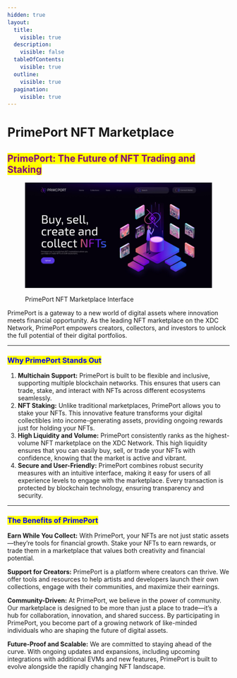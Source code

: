 ```yaml
---
hidden: true
layout:
  title:
    visible: true
  description:
    visible: false
  tableOfContents:
    visible: true
  outline:
    visible: true
  pagination:
    visible: true
---
```


# PrimePort NFT Marketplace

## <mark style="color:purple;">PrimePort: The Future of NFT Trading and Staking</mark>

<figure><img src="../../.gitbook/assets/PRIMEPORT.jpg" alt=""><figcaption><p>PrimePort NFT Marketplace Interface</p></figcaption></figure>

PrimePort is a gateway to a new world of digital assets where innovation meets financial opportunity. As the leading NFT marketplace on the XDC Network, PrimePort empowers creators, collectors, and investors to unlock the full potential of their digital portfolios.

***

### <mark style="color:blue;">Why PrimePort Stands Out</mark>

1. **Multichain Support:** PrimePort is built to be flexible and inclusive, supporting multiple blockchain networks. This ensures that users can trade, stake, and interact with NFTs across different ecosystems seamlessly.
2. **NFT Staking:** Unlike traditional marketplaces, PrimePort allows you to stake your NFTs. This innovative feature transforms your digital collectibles into income-generating assets, providing ongoing rewards just for holding your NFTs.
3. **High Liquidity and Volume:** PrimePort consistently ranks as the highest-volume NFT marketplace on the XDC Network. This high liquidity ensures that you can easily buy, sell, or trade your NFTs with confidence, knowing that the market is active and vibrant.
4. **Secure and User-Friendly:** PrimePort combines robust security measures with an intuitive interface, making it easy for users of all experience levels to engage with the marketplace. Every transaction is protected by blockchain technology, ensuring transparency and security.

***

### <mark style="color:blue;">The Benefits of PrimePort</mark>

**Earn While You Collect:** With PrimePort, your NFTs are not just static assets—they’re tools for financial growth. Stake your NFTs to earn rewards, or trade them in a marketplace that values both creativity and financial potential.

**Support for Creators:** PrimePort is a platform where creators can thrive. We offer tools and resources to help artists and developers launch their own collections, engage with their communities, and maximize their earnings.

**Community-Driven:** At PrimePort, we believe in the power of community. Our marketplace is designed to be more than just a place to trade—it’s a hub for collaboration, innovation, and shared success. By participating in PrimePort, you become part of a growing network of like-minded individuals who are shaping the future of digital assets.

**Future-Proof and Scalable:** We are committed to staying ahead of the curve. With ongoing updates and expansions, including upcoming integrations with additional EVMs and new features, PrimePort is built to evolve alongside the rapidly changing NFT landscape.
